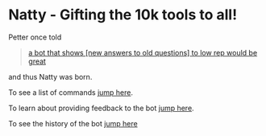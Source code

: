 # Natty - Gifting the 10k tools to all!

Petter once told 

> [a bot that shows [new answers to old questions] to low rep would be great](http://chat.stackoverflow.com/transcript/111347?m=32761853#32761853)

and thus Natty was born. 

To see a list of commands [jump here](https://github.com/SOBotics/Natty/wiki/Commands). 

To learn about providing feedback to the bot [jump here](https://github.com/SOBotics/Natty/wiki/Interacting-with-the-bot).

To see the history of the bot [jump here](https://github.com/SOBotics/Natty/wiki/History)